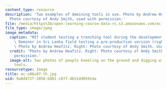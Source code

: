 ```yaml
---
content_type: resource
description: 'Two examples of demining tools in use. Photo by Andrew Heafitz. Right:
  Photo courtesy of Andy Smith, used with permission.'
file: /media/https%3A/open-learning-course-data-rc.s3.amazonaws.com/ec-s06-design-for-demining-spring-2007/9a8d472f2858b081c077db51dd05914a_ec-s06s07-th.jpg
file_type: image/jpeg
image_metadata:
  caption: "MIT student testing a trenching tool during the development process (left),\
    \ Deminer in Sri Lanka field testing a pre-production version (right).\_(Left:\
    \ Photo by Andrew Heafitz. Right: Photo courtesy of Andy Smith. Used with permission.)"
  credit: 'Photo by Andrew Heafitz. Right: Photo courtesy of Andy Smith, used with
    permission.'
  image-alt: Two photos of people kneeling on the ground and digging with demining
    tools.
resourcetype: Image
title: ec-s06s07-th.jpg
uid: 9a8d472f-2858-b081-c077-db51dd05914a
---
```

